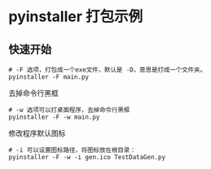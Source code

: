 # pyinstaller 打包示例

## 快速开始

    # -F 选项，打包成一个exe文件，默认是 -D，意思是打成一个文件夹。
    pyinstaller -F main.py

去掉命令行黑框

    # -w 选项可以打桌面程序，去掉命令行黑框
    pyinstaller -F -w main.py

修改程序默认图标

    # -i 可以设置图标路径，将图标放在根目录：
    pyinstaller -F -w -i gen.ico TestDataGen.py
